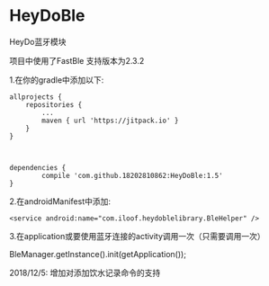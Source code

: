 # HeyDoBle
HeyDo蓝牙模块

项目中使用了FastBle
支持版本为2.3.2

1.在你的gradle中添加以下:

	allprojects {
		repositories {
			...
			maven { url 'https://jitpack.io' }
		}
	}
  
  
  
  	dependencies {
	        compile 'com.github.18202810862:HeyDoBle:1.5'
	}
  
2.在androidManifest中添加:

 	<service android:name="com.iloof.heydoblelibrary.BleHelper" />
	
	
3.在application或要使用蓝牙连接的activity调用一次（只需要调用一次）

BleManager.getInstance().init(getApplication());

 
 2018/12/5:
 增加对添加饮水记录命令的支持
  
  
  

